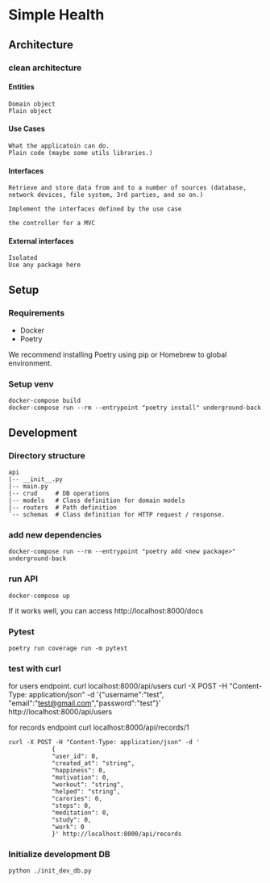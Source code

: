 # Simple Health

## Architecture
### clean architecture
#### Entities
    Domain object
    Plain object

#### Use Cases
    What the applicatoin can do.
    Plain code (maybe some utils libraries.)

#### Interfaces
    Retrieve and store data from and to a number of sources (database, network devices, file system, 3rd parties, and so on.)

    Implement the interfaces defined by the use case

    the controller for a MVC

#### External interfaces
    Isolated
    Use any package here

## Setup

### Requirements

- Docker
- Poetry

We recommend installing Poetry using pip or Homebrew to global environment.

### Setup venv

    docker-compose build
    docker-compose run --rm --entrypoint "poetry install" underground-back

## Development

### Directory structure

    api
    |-- __init__.py
    |-- main.py
    |-- crud     # DB operations
    |-- models   # Class definition for domain models
    |-- routers  # Path definition
    `-- schemas  # Class definition for HTTP request / response.

### add new dependencies

    docker-compose run --rm --entrypoint "poetry add <new package>" underground-back

### run API

    docker-compose up

If it works well, you can access http://localhost:8000/docs

### Pytest
    poetry run coverage run -m pytest

### test with curl
for users endpoint.
    curl localhost:8000/api/users
    curl -X POST -H "Content-Type: application/json" -d '{"username":"test", "email":"test@gmail.com","password":"test"}' http://localhost:8000/api/users

for records endpoint
    curl localhost:8000/api/records/1

    curl -X POST -H "Content-Type: application/json" -d '
                {
                "user_id": 0,
                "created_at": "string",
                "happiness": 0,
                "motivation": 0,
                "workout": "string",
                "helped": "string",
                "carories": 0,
                "steps": 0,
                "meditation": 0,
                "study": 0,
                "work": 0
                }' http://localhost:8000/api/records

### Initialize development DB
    python ./init_dev_db.py
